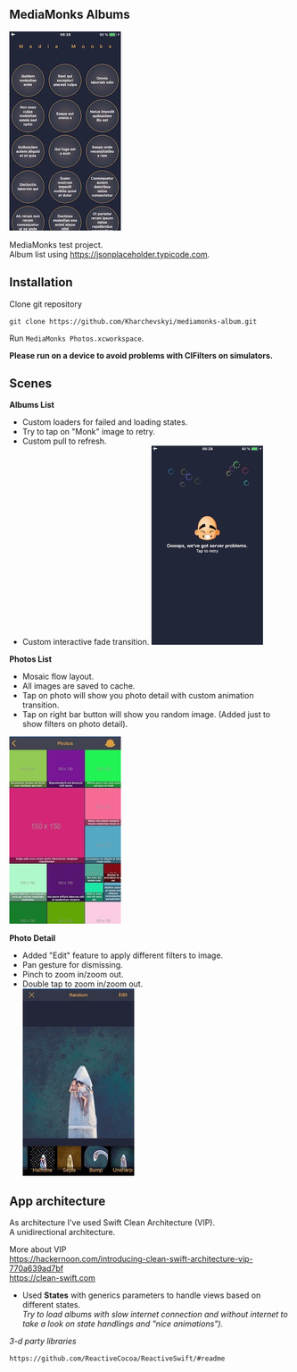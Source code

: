 ## MediaMonks Albums
![alt text](https://github.com/Kharchevskyi/mediamonks-album/blob/develop/Screenshots/4.jpeg)

MediaMonks test project.   
Album list using https://jsonplaceholder.typicode.com. 

## Installation
Clone git repository 

```
git clone https://github.com/Kharchevskyi/mediamonks-album.git
``` 

Run `MediaMonks Photos.xcworkspace`.  
  
**Please run on a device to avoid problems with CIFilters on simulators.**  
 
## Scenes  
**Albums List**  
- Custom loaders for failed and loading states.   
- Try to tap on "Monk" image to retry.  
- Custom pull to refresh.  
- Custom interactive fade transition.
![alt text](https://github.com/Kharchevskyi/mediamonks-album/blob/develop/Screenshots/3.jpeg)
  
**Photos List** 
- Mosaic flow layout.
- All images are saved to cache.
- Tap on photo will show you photo detail with custom animation transition.
- Tap on right bar button will show you random image. (Added just to show filters on photo detail).    
  
![alt text](https://github.com/Kharchevskyi/mediamonks-album/blob/develop/Screenshots/2.jpeg)
  
**Photo Detail**
- Added "Edit" feature to apply different filters to image.
- Pan gesture for dismissing.
- Pinch to zoom in/zoom out.
- Double tap to zoom in/zoom out.  
![alt text](https://github.com/Kharchevskyi/mediamonks-album/blob/develop/Screenshots/1.jpeg)
  
## App architecture
As architecture I've used Swift Clean Architecture (VIP).  
A unidirectional architecture.  
 
More about VIP  
https://hackernoon.com/introducing-clean-swift-architecture-vip-770a639ad7bf  
https://clean-swift.com  
  
- Used **States** with generics parameters to handle views based on different states.  
  *Try to load albums with slow internet connection and without internet to take a look on state handlings and "nice animations").* 
  
*3-d party libraries*
``` 
https://github.com/ReactiveCocoa/ReactiveSwift/#readme
```
